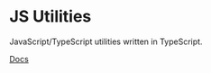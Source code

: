 # JS Utilities

JavaScript/TypeScript utilities written in TypeScript.

[Docs](https://github.com/luiscvnha/js-utilities/wiki)
